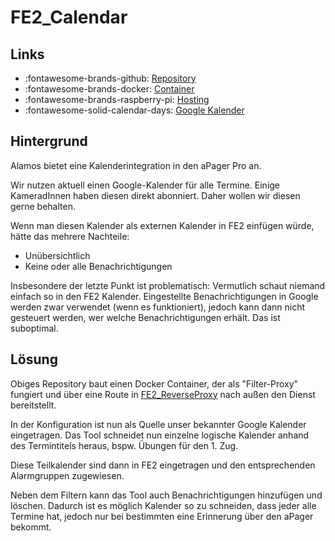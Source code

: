 # FE2_Calendar

## Links

* :fontawesome-brands-github: [Repository](https://github.com/FFW-Baudenbach/FE2_Calendar)
* :fontawesome-brands-docker: [Container](https://hub.docker.com/r/odin568/fe2_calendar)
* :fontawesome-brands-raspberry-pi: [Hosting](../Hardware/RaspberryPi.md#Docker)
* :fontawesome-solid-calendar-days: [Google Kalender](../Dienste/Google.md#kalender)

## Hintergrund

Alamos bietet eine Kalenderintegration in den aPager Pro an.

Wir nutzen aktuell einen Google-Kalender für alle Termine. Einige KameradInnen haben diesen direkt abonniert. Daher wollen wir diesen gerne behalten.

Wenn man diesen Kalender als externen Kalender in FE2 einfügen würde, hätte das mehrere Nachteile:

* Unübersichtlich
* Keine oder alle Benachrichtigungen

Insbesondere der letzte Punkt ist problematisch: Vermutlich schaut niemand einfach so in den FE2 Kalender. Eingestellte Benachrichtigungen in Google 
werden zwar verwendet (wenn es funktioniert), jedoch kann dann nicht gesteuert werden, wer welche Benachrichtigungen erhält. Das ist suboptimal.

## Lösung

Obiges Repository baut einen Docker Container, der als "Filter-Proxy" fungiert und über eine Route in [FE2_ReverseProxy](FE2_ReverseProxy.md)
nach außen den Dienst bereitstellt.

In der Konfiguration ist nun als Quelle unser bekannter Google Kalender eingetragen. Das Tool schneidet nun einzelne 
logische Kalender anhand des Termintitels heraus, bspw. Übungen für den 1. Zug.

Diese Teilkalender sind dann in FE2 eingetragen und den entsprechenden Alarmgruppen zugewiesen.

Neben dem Filtern kann das Tool auch Benachrichtigungen hinzufügen und löschen. Dadurch ist es möglich Kalender so zu schneiden, dass
jeder alle Termine hat, jedoch nur bei bestimmten eine Erinnerung über den aPager bekommt.